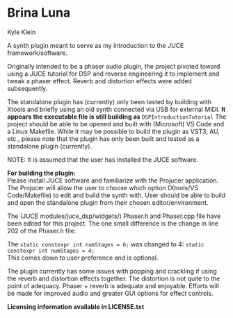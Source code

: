 # Brina Luna

Kyle Klein

A synth plugin meant to serve as my introduction to the JUCE framework/software.

Originally intended to be a phaser audio plugin, the project pivoted toward using
a JUCE tutorial for DSP and reverse engineering it to implement and tweak a phaser 
effect. Reverb and distortion effects were added subsequently.

The standalone plugin has (currently) only been tested by building with Xtools and 
briefly using an old synth connected via USB for external MIDI. **It appears the
executable file is still building as** <code>DSPIntroductionTutorial</code> The project should
be able to be opened and built with (Microsoft) VS Code and a Linux Makefile.
While it may be possible to build the plugin as VST3, AU, etc., please note that
the plugin has only been built and tested as a standalone plugin (currently).

NOTE: It is assumed that the user has installed the JUCE software.

**For building the plugin:**</br>
Please install JUCE software and familiarize with the Projucer application.
The Projucer will allow the user to choose which option (Xtools/VS Code/Makefile)
to edit and build the synth with. User should be able to build and open the 
standalone plugin from their chosen editor/environment.

The (JUCE modules/juce_dsp/widgets/) Phaser.h and Phaser.cpp file have been edited for this project. The one small difference is the change in line 202 of the Phaser.h file:

The <code>static constexpr int numStages = 6;</code> was changed to 4:
<code>static constexpr int numStages = 4;</code> </br>
This comes down to user preference and is optional.

The plugin currently has some issues with popping and crackling if using the 
reverb and distortion effects together. The distortion is not quite to the point
of adequacy. Phaser + reverb is adequate and enjoyable. Efforts will be made for
improved audio and greater GUI options for effect controls.

**Licensing information available in LICENSE.txt**
